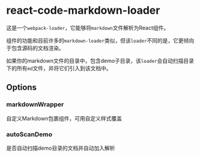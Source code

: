 # react-code-markdown-loader

这是一个`webpack-loader`，它能够将`markdown`文件解析为React组件。

组件的功能和目前许多的`markdown-loader`类似，但该`loader`不同的是，它更倾向于包含源码的文档渲染。

如果你的markdown文件的目录中，包含demo子目录，该`loader`会自动扫描目录下的所有`md`文件，并将它们引入到该文档中。

## Options

### markdownWrapper

自定义Markdown包裹组件，可用自定义样式覆盖

### autoScanDemo

是否自动扫描demo目录的文档并自动加入解析